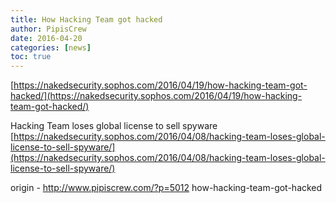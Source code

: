 ```yaml
---
title: How Hacking Team got hacked
author: PipisCrew
date: 2016-04-20
categories: [news]
toc: true
---
```


[https://nakedsecurity.sophos.com/2016/04/19/how-hacking-team-got-hacked/](https://nakedsecurity.sophos.com/2016/04/19/how-hacking-team-got-hacked/)

Hacking Team loses global license to sell spyware
[https://nakedsecurity.sophos.com/2016/04/08/hacking-team-loses-global-license-to-sell-spyware/](https://nakedsecurity.sophos.com/2016/04/08/hacking-team-loses-global-license-to-sell-spyware/)

origin - http://www.pipiscrew.com/?p=5012 how-hacking-team-got-hacked